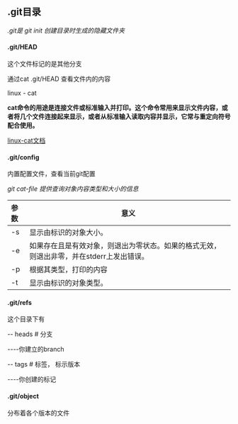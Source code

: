## .git目录

*.git是 git init 创建目录时生成的隐藏文件夹*



#### .git/HEAD

这个文件标记的是其他分支

通过cat .git/HEAD 查看文件内的内容

linux - cat

**cat命令的用途是连接文件或标准输入并打印。这个命令常用来显示文件内容，或者将几个文件连接起来显示，或者从标准输入读取内容并显示，它常与重定向符号配合使用。**

[linux-cat文档](http://www.cnblogs.com/peida/archive/2012/10/30/2746968.html)





#### .git/config

内置配置文件，查看当前git配置



*git cat-file 提供查询对象内容类型和大小的信息*



| 参数 | 意义                                                         |
| :--- | ------------------------------------------------------------ |
| -s   | 显示由<object>标识的对象大小。                               |
| -e   | 如果<object>存在且是有效对象，则退出为零状态。如果<object>的格式无效，则退出非零，并在stderr上发出错误。 |
| -p   | 根据其类型，打印<object>的内容                               |
| -t   | 显示由<object>标识的对象类型。                               |



#### .git/refs

这个目录下有

-- heads  # 分支

----你建立的branch

-- tags  # 标签， 标示版本

----你创建的标记



#### .git/object



分布着各个版本的文件

